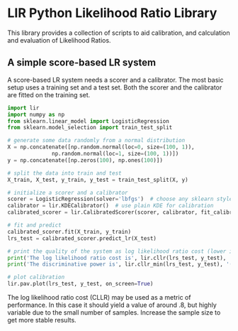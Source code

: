 LIR Python Likelihood Ratio Library
===================================

This library provides a collection of scripts to aid calibration, and
calculation and evaluation of Likelihood Ratios.

## A simple score-based LR system

A score-based LR system needs a scorer and a calibrator. The most basic setup
uses a training set and a test set. Both the scorer and the calibrator are
fitted on the training set.

```python
import lir
import numpy as np
from sklearn.linear_model import LogisticRegression
from sklearn.model_selection import train_test_split

# generate some data randomly from a normal distribution
X = np.concatenate([np.random.normal(loc=0, size=(100, 1)),
              np.random.normal(loc=1, size=(100, 1))])
y = np.concatenate([np.zeros(100), np.ones(100)])

# split the data into train and test
X_train, X_test, y_train, y_test = train_test_split(X, y)

# initialize a scorer and a calibrator
scorer = LogisticRegression(solver='lbfgs')  # choose any sklearn style classifier
calibrator = lir.KDECalibrator()  # use plain KDE for calibration
calibrated_scorer = lir.CalibratedScorer(scorer, calibrator, fit_calibrator=True)

# fit and predict
calibrated_scorer.fit(X_train, y_train)
lrs_test = calibrated_scorer.predict_lr(X_test)

# print the quality of the system as log likelihood ratio cost (lower is better)
print('The log likelihood ratio cost is', lir.cllr(lrs_test, y_test), '(lower is better)')
print('The discriminative power is', lir.cllr_min(lrs_test, y_test), '(lower is better)')

# plot calibration
lir.pav.plot(lrs_test, y_test, on_screen=True)
```

The log likelihood ratio cost (CLLR) may be used as a metric of performance.
In this case it should yield a value of around .8, but highly variable due to
the small number of samples. Increase the sample size to get more stable
results.
